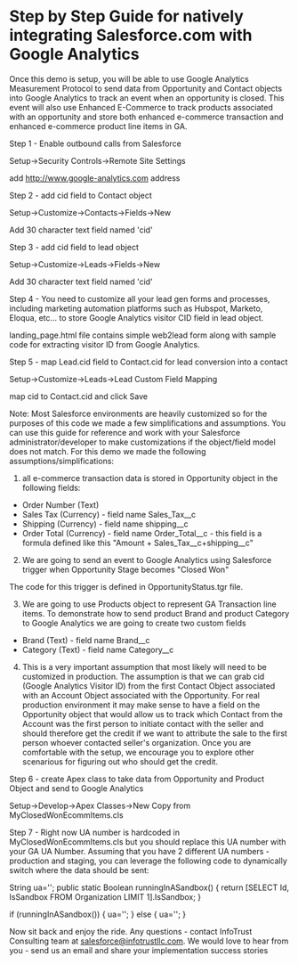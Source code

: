 # Step by Step Guide for natively integrating Salesforce.com with Google Analytics

Once this demo is setup, you will be able to use Google Analytics Measurement Protocol to send data from Opportunity and Contact objects into Google Analytics to track an event when an opportunity is closed. This event will also use Enhanced E-Commerce to track products associated with an opportunity and store both enhanced e-commerce transaction and enhanced e-commerce product line items in GA. 

Step 1 - Enable outbound calls from Salesforce

Setup->Security Controls->Remote Site Settings

add http://www.google-analytics.com address

Step 2 - add cid field to Contact object

Setup->Customize->Contacts->Fields->New

Add 30 character text field named 'cid'

Step 3 - add cid field to lead object

Setup->Customize->Leads->Fields->New

Add 30 character text field named 'cid'

Step 4 - You need to customize all your lead gen forms and processes, including marketing automation platforms such as Hubspot, Marketo, Eloqua, etc... to store Google Analytics visitor CID field in lead object.

landing_page.html file contains simple web2lead form along with sample code for extracting visitor ID from Google Analytics. 

Step 5 - map Lead.cid field to Contact.cid for lead conversion into a contact

Setup->Customize->Leads->Lead Custom Field Mapping

map cid to Contact.cid and click Save

Note: Most Salesforce environments are heavily customized so for the purposes of this code we made a few simplifications and assumptions. You can use this guide for reference and work with your Salesforce administrator/developer to make customizations if the object/field model does not match. For this demo we made the following assumptions/simplifications:
1. all e-commerce transaction data is stored in Opportunity object in the following fields:

- Order Number (Text)
- Sales Tax (Currency) - field name Sales_Tax__c
- Shipping (Currency) - field name shipping__c
- Order Total (Currency) - field name Order_Total__c - this field is a formula defined like this "Amount + Sales_Tax__c+shipping__c"

2. We are going to send an event to Google Analytics using Salesforce trigger when Opportunity Stage becomes "Closed Won"

The code for this trigger is defined in OpportunityStatus.tgr file.

3. We are going to use Products object to represent GA Transaction line items. 
To demonstrate how to send product Brand and product Category to Google Analytics we are going to create two custom fields
- Brand (Text) - field name Brand__c
- Category (Text) - field name Category__c

4. This is a very important assumption that most likely will need to be customized in production. The assumption is that we can grab cid (Google Analytics Visitor ID) from the first Contact Object associated with an Account Object associated with the Opportunity. For real production environment it may make sense to have a field on the Opportunity object that would allow us to track which Contact from the Account was the first person to initiate contact with the seller and should therefore get the credit if we want to attribute the sale to the first person whoever contacted seller's organization. Once you are comfortable with the setup, we encourage you to explore other scenarious for figuring out who should get the credit.

Step 6 - create Apex class to take data from Opportunity and Product Object and send to Google Analytics

Setup->Develop->Apex Classes->New
Copy from MyClosedWonEcommItems.cls

Step 7 - Right now UA number is hardcoded in MyClosedWonEcommItems.cls but you should replace this UA number with your GA UA Number. Assuming that you have 2 different UA numbers - production and staging, you can leverage the following code to dynamically switch where the data should be sent:

String ua='';
public static Boolean runningInASandbox() {
return [SELECT Id, IsSandbox FROM Organization LIMIT 1].IsSandbox;
    }    
    
if (runningInASandbox()) 
{
  ua='<staging GA Account>';
}
else
{
  ua='<production GA Account>';
}

Now sit back and enjoy the ride. Any questions - contact InfoTrust Consulting team at salesforce@infotrustllc.com. We would love to hear from you - send us an email and share your implementation success stories

                










